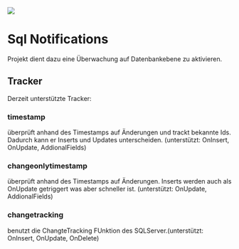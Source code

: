 ![](https://ci.appveyor.com/api/projects/status/u68ha9an9px5gdjt?svg=true)

# Sql Notifications

Projekt dient dazu eine Überwachung auf Datenbankebene zu aktivieren.


## Tracker
Derzeit unterstützte Tracker:<br>
### timestamp
 überprüft anhand des Timestamps auf Änderungen und trackt bekannte Ids. Dadurch kann er Inserts und Updates unterscheiden.
 (unterstützt: OnInsert, OnUpdate, AddionalFields)
### changeonlytimestamp
 überprüft anhand des Timestamps auf Änderungen. Inserts werden auch als OnUpdate getriggert was aber schneller ist.   (unterstützt: OnUpdate, AddionalFields) 
### changetracking
 benutzt die ChangteTracking FUnktion des SQLServer.(unterstützt: OnInsert, OnUpdate, OnDelete)




